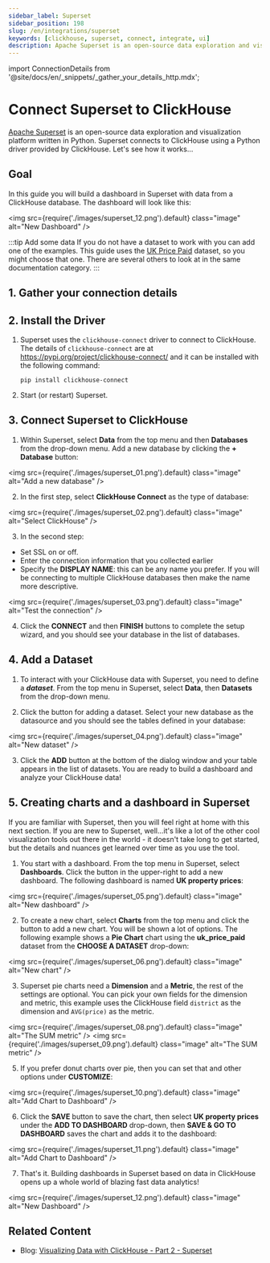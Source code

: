 ```yaml
---
sidebar_label: Superset
sidebar_position: 198
slug: /en/integrations/superset
keywords: [clickhouse, superset, connect, integrate, ui]
description: Apache Superset is an open-source data exploration and visualization platform.
---
```

import ConnectionDetails from '@site/docs/en/_snippets/_gather_your_details_http.mdx';

# Connect Superset to ClickHouse

<a href="https://superset.apache.org/" target="_blank">Apache Superset</a> is an open-source data exploration and visualization platform written in Python. Superset connects to ClickHouse using a Python driver provided by ClickHouse. Let's see how it works...

## Goal

In this guide you will build a dashboard in Superset with data from a ClickHouse database.  The dashboard will look like this:

  <img src={require('./images/superset_12.png').default} class="image" alt="New Dashboard" />
<p/>

:::tip Add some data
If you do not have a dataset to work with you can add one of the examples.  This guide uses the [UK Price Paid](/docs/en/getting-started/example-datasets/uk-price-paid.md) dataset, so you might choose that one.  There are several others to look at in the same documentation category.
:::

## 1. Gather your connection details
<ConnectionDetails />

## 2. Install the Driver

1. Superset uses the `clickhouse-connect` driver to connect to ClickHouse. The details of `clickhouse-connect` are at <a href="https://pypi.org/project/clickhouse-connect/" target="_blank">https://pypi.org/project/clickhouse-connect/</a> and it can be installed with the following command:

    ```console
    pip install clickhouse-connect
    ```

2. Start (or restart) Superset.

## 3. Connect Superset to ClickHouse

1. Within Superset, select **Data** from the top menu and then **Databases** from the drop-down menu. Add a new database by clicking the **+ Database** button:

  <img src={require('./images/superset_01.png').default} class="image" alt="Add a new database" />

2. In the first step, select **ClickHouse Connect** as the type of database:

  <img src={require('./images/superset_02.png').default} class="image" alt="Select ClickHouse" />

3. In the second step:
  - Set SSL on or off.
  - Enter the connection information that you collected earlier
  - Specify the **DISPLAY NAME**: this can be any name you prefer. If you will be connecting to multiple ClickHouse databases then make the name more descriptive.

  <img src={require('./images/superset_03.png').default} class="image" alt="Test the connection" />

4. Click the **CONNECT** and then **FINISH** buttons to complete the setup wizard, and you should see your database in the list of databases.

## 4. Add a Dataset

1. To interact with your ClickHouse data with Superset, you need to define a **_dataset_**. From the top menu in Superset, select **Data**, then **Datasets** from the drop-down menu.

2. Click the button for adding a dataset. Select your new database as the datasource and you should see the tables defined in your database:

  <img src={require('./images/superset_04.png').default} class="image" alt="New dataset" />


3. Click the **ADD** button at the bottom of the dialog window and your table appears in the list of datasets. You are ready to build a dashboard and analyze your ClickHouse data!


## 5.  Creating charts and a dashboard in Superset

If you are familiar with Superset, then you will feel right at home with this next section. If you are new to Superset, well...it's like a lot of the other cool visualization tools out there in the world - it doesn't take long to get started, but the details and nuances get learned over time as you use the tool.

1. You start with a dashboard. From the top menu in Superset, select **Dashboards**. Click the button in the upper-right to add a new dashboard. The following dashboard is named **UK property prices**:

  <img src={require('./images/superset_05.png').default} class="image" alt="New dashboard" />

2. To create a new chart, select **Charts** from the top menu and click the button to add a new chart. You will be shown a lot of options. The following example shows a **Pie Chart** chart using the **uk_price_paid** dataset from the **CHOOSE A DATASET** drop-down:

  <img src={require('./images/superset_06.png').default} class="image" alt="New chart" />

3. Superset pie charts need a **Dimension** and a **Metric**, the rest of the settings are optional.  You can pick your own fields for the dimension and metric, this example uses the ClickHouse field `district` as the dimension and `AVG(price)` as the metric.

  <img src={require('./images/superset_08.png').default} class="image" alt="The SUM metric" />
  <img src={require('./images/superset_09.png').default} class="image" alt="The SUM metric" />

5. If you prefer donut charts over pie, then you can set that and other options  under **CUSTOMIZE**:

  <img src={require('./images/superset_10.png').default} class="image" alt="Add Chart to Dashboard" />

6. Click the **SAVE** button to save the chart, then select **UK property prices** under the **ADD TO DASHBOARD** drop-down, then **SAVE & GO TO DASHBOARD** saves the chart and adds it to the dashboard:

  <img src={require('./images/superset_11.png').default} class="image" alt="Add Chart to Dashboard" />

7. That's it. Building dashboards in Superset based on data in ClickHouse opens up a whole world of blazing fast data analytics!

  <img src={require('./images/superset_12.png').default} class="image" alt="New Dashboard" />

## Related Content

- Blog: [Visualizing Data with ClickHouse - Part 2 - Superset](https://clickhouse.com/blog/visualizing-data-with-superset)
